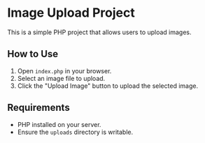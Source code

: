 # Image Upload Project

This is a simple PHP project that allows users to upload images.

## How to Use

1. Open `index.php` in your browser.
2. Select an image file to upload.
3. Click the "Upload Image" button to upload the selected image.

## Requirements

- PHP installed on your server.
- Ensure the `uploads` directory is writable.